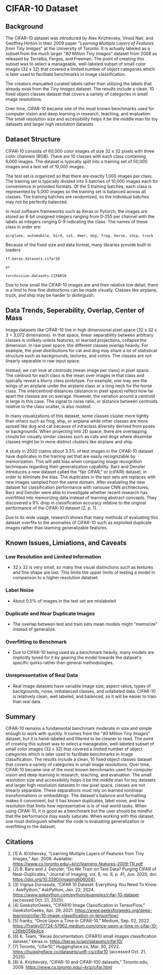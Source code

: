 # CIFAR-10 Dataset

## Background

The CIFAR-10 dataset was introduced by Alex Krizhevsky, Vinod Nair, and Geoffrey Hinton in their 2009 paper "_Learning Multiple Layers of Features from Tiny Images_" at the University of Toronto. It is actually labeled as a subset from the much larger "_80 Million Tiny Images_" dataset from 2008 as released by Torralba, Fergus, and Freeman. The point of creating this subset was to select a manageable, well-labeled subset of small color images (32 x 32) that covered a limited number of object categories which is later used to facilitate benchmarks in image classification.

The creators manualled curated labels rather than utilizing the labels that already exist from the _Tiny Images_ dataset. The results include a clean, 10 fixed object classes dataset that covers a variety of categories in small image resolutions. 

Over time, CIFAR-10 became one of the most known benchmarks used for computer vision and deep learning in research, teaching, and evaluation. The small resolution size and accessibility helps it be the middle man for toy datasets and larger high resolution datasets.

## Dataset Structure

CIFAR-10 consists of 60,000 color images of size 32 x 32 pixels with three color channels (RGB). There are 10 classes with each class containing 6,000 images. The dataset is typically split into a training set of 50,000 images and a test set of 10,000 images.

The test set is organized so that there are exactly 1,000 images per class. The training set is typically divided into 5 batches of 10,000 images each for convenience in provided formats. Of the 5 training batches, each class is represented by 5,000 images so the training set is balanced across all classes. The training batches are randomized, so the individual batches may not be perfectly balanced.

In most software frameworks such as Keras or Pytorch, the images are stored as 8-bit unsigned integers ranging from 0-255 per channel with the labels as integers ranging 0-9 indicating the class. The names of these class in order are:
```
airplane, automobile, bird, cat, deer, dog, frog, horse, ship, truck
```

Because of the fixed size and data format, many libraries provide built-in loaders
```
tf.keras.datasets.cifar10

or

torchvision.datasets.CIFAR10
```

Due to how small the CIFAR-10 images are and their relative low detail, there is a limit to how fine distinctions can be made visually. Classes like airplane, truck, and ship may be harder to distinguish.

## Data Trends, Seperability, Overlap, Center of Mass

Image datasets like CIFAR-10 live in high dimensional pixel space (32 x 32 x 3 = 3,072 dimensions). In that space, linear separability between arbitrary classes is unlikely unless features, or learned projections, collapse the dimension. In raw pixel space, the different classes overlap heavily. For example, the pixel distributions for cat and dog may share a lot of statistical structure such as backgrounds, textures, and colors. The classes are not linearly separable in raw input space.

Instead, we can look at centroids (mean image per class) in pixel space. The centroid for each class is the mean over images in that class and typically reveal a blurry class prototype. For example, one may see the wings of an airplane under the airplane class or a long neck for the horse class. The intercentroid distances (distance in pixel space) reflect how far apart the classes are on average. However, the variation around a centroid is large in this case. The signal to noise ratio, or distance between centroids relative to the class scatter, is also modest.

In many visualizations of this dataset, some classes cluster more tightly than others such as frog, ship, or airplane while other classes are more spread like dog and cat because of intraclass diversity derived from poses or backgrounds. When projecting into 2D space, there are overlapping clouds for visually similar classes such as cats and dogs where dissimilar classes might be in more distinct clusters like airplane and ship. 

A study in 2020 claims about 3.3% of test images in the CIFAR-10 dataset have duplicates in the training set that are easily recognizable by memorization. This will add bias when comparing image recognition techniques regarding their generalization capability. Barz and Denzler introduces a new dataset called the "fair CIFAR," or (ciFAIR) dataset, in order to eliminate the bias. The duplicates in the test sets are replaces with new images sampled from the same domain. After evaluating the new dataset for classification performance with variouse CNN architectures, Barz and Denzler were able to investigate whether recent research has overfitted into memorizing data instead of learning abstract concepts. They discovered a 9% drop in classification accuracy relative to the original performance of the CIFAR-10 dataset [2, p. 1].

Due to its wide usage, research shows that many methods of evaluating this dataset overfits to the anomalies of CIFAR-10 such as exploited duplicate images rather than learning generalizable features. 

## Known Issues, Limiations, and Caveats
### Low Resolution and Limited Information 
- 32 x 32 is very small, so many fine visual distinctions such as textures and fine shape are lost. This limits the upper limits of testing a model in comparison to a higher resolution datatset.

### Label Noise
- About 0.5% of images in the test set are mislabeled

### Duplicate and Near Duplicate Images
- The overlap between test and train sets mean models might "memorize" instead of generalize.

### Overfitting to Benchmark
- Due to CIFAR-10 being used as a benchmark heavily, many models are implicitly tuned for it by gearing the model towards the dataset's specific quirks rather than general methodologies.

### Unrepresentative of Real Data
- Real image datasets have variable image size, aspect ratios, types of backgrounds, noise, imbalanced classes, and unlabeled data. CIFAR-10 is relatively clean, well labeled, and balanced, so it will be easier to train than real data.

## Summary
CIFAR-10 remains a fundamental benchmark moderate in size and simple enough to work with quickly. It comes from the "_80 Million Tiny Images_" dataset, but it is hand-labeled and filtered to be cleaner to read. The point of creating this subset was to select a manageable, well-labeled subset of small color images (32 x 32) that covered a limited number of object categories which is later used to facilitate benchmarks in image classification. The results include a clean, 10 fixed object classes dataset that covers a variety of categories in small image resolutions. Over time, CIFAR-10 became one of the most known benchmarks used for computer vision and deep learning in research, teaching, and evaluation. The small resolution size and accessibility helps it be the middle man for toy datasets and larger high resolution datasets.In raw pixel space, classes are not linearly separable. These separations must rely on learned nonlinear transformations or embeddings. The dataset's balance and formatting makes it convenient, but it has known duplicates, label noise, and low resolution that limits how representative is is of real world tasks. When using CIFAR-10, it is good as a benchmark but the user should be mindful that the performance may easily saturate. When working with this dataset, one must distinguish whether the code is evaluating generalization or overfitting to the dataset. 

## Citations

1. [1] A. Krizhevsky, “Learning Multiple Layers of Features from Tiny Images,” Apr. 2009. Available: https://www.cs.toronto.edu/~kriz/learning-features-2009-TR.pdf
2. [2] B. Barz and J. Denzler, “Do We Train on Test Data? Purging CIFAR of Near-Duplicates,” Journal of Imaging, vol. 6, no. 6, p. 41, Jun. 2020, doi: https://doi.org/10.3390/jimaging6060041.
3. [3] Vignya Durvasula, “CIFAR 10 Dataset: Everything You Need To Know - AskPython,” AskPython, Jan. 22, 2024. https://www.askpython.com/python/examples/cifar-10-dataset (accessed Oct. 21, 2025).
4. [4] GeeksforGeeks, “CIFAR10 Image Classification in TensorFlow,” GeeksforGeeks, Apr. 29, 2021. https://www.geeksforgeeks.org/deep-learning/cifar-10-image-classification-in-tensorflow/
5. [5] franky, “Once Upon a Time in CIFAR-10,” Medium, Sep. 02, 2022. https://franky07724-57962.medium.com/once-upon-a-time-in-cifar-10-c26bb056b4ce
6. [6] K. Team, “Keras documentation: CIFAR10 small images classification dataset,” keras.io. https://keras.io/api/datasets/cifar10/
7. [7] Toronto, “cifar10,” Huggingface.co, Mar. 30, 2022. https://huggingface.co/datasets/uoft-cs/cifar10 (accessed Oct. 21, 2025).
8. [8] A. Krizhevsky, “CIFAR-10 and CIFAR-100 datasets,” Toronto.edu, 2009. https://www.cs.toronto.edu/~kriz/cifar.html
